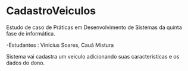 # CadastroVeiculos

Estudo de caso de Práticas em Desenvolvimento de Sistemas da quinta fase de informática.

-Estudantes : Vinicius Soares, Cauã Mistura 

Sistema vai cadastra um veiculo adicionando suas caracteristicas e os dados do dono.
